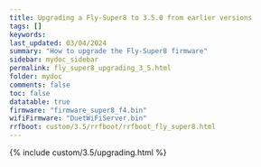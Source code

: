 ```yaml
---
title: Upgrading a Fly-Super8 to 3.5.0 from earlier versions
tags: []
keywords: 
last_updated: 03/04/2024
summary: "How to upgrade the Fly-Super8 firmware"
sidebar: mydoc_sidebar
permalink: fly_super8_upgrading_3_5.html
folder: mydoc
comments: false
toc: false
datatable: true
firmware: "firmware_super8_f4.bin"
wifiFirmware: "DuetWiFiServer.bin"
rrfboot: custom/3.5/rrfboot/rrfboot_fly_super8.html
---
```


{% include custom/3.5/upgrading.html %}
